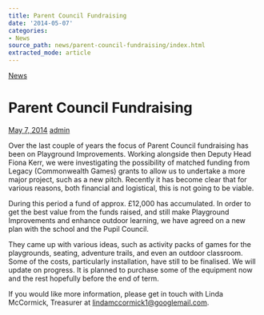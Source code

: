 ```yaml
---
title: Parent Council Fundraising
date: '2014-05-07'
categories:
- News
source_path: news/parent-council-fundraising/index.html
extracted_mode: article
---
```

[News](/news/)

# Parent Council Fundraising

[May 7, 2014](/news/parent-council-fundraising/) [admin](author/admin/)

Over the last couple of years the focus of Parent Council fundraising has been on Playground Improvements. Working alongside then Deputy Head Fiona Kerr, we were investigating the possibility of matched funding from Legacy (Commonwealth Games) grants to allow us to undertake a more major project, such as a new pitch. Recently it has become clear that for various reasons, both financial and logistical, this is not going to be viable.

During this period a fund of approx. £12,000 has accumulated. In order to get the best value from the funds raised, and still make Playground Improvements and enhance outdoor learning, we have agreed on a new plan with the school and the Pupil Council.

They came up with various ideas, such as activity packs of games for the playgrounds, seating, adventure trails, and even an outdoor classroom. Some of the costs, particularly installation, have still to be finalised. We will update on progress. It is planned to purchase some of the equipment now and the rest hopefully before the end of term.

If you would like more information, please get in touch with Linda McCormick, Treasurer at lindamccormick1@googlemail.com.
